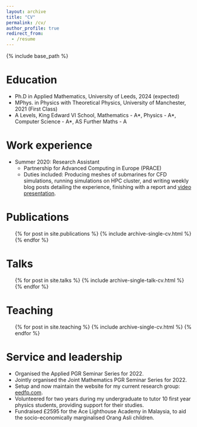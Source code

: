 ```yaml
---
layout: archive
title: "CV"
permalink: /cv/
author_profile: true
redirect_from:
  - /resume
---
```


{% include base_path %}

Education
======
* Ph.D in Applied Mathematics, University of Leeds, 2024 (expected)
* MPhys. in Physics with Theoretical Physics, University of Manchester, 2021 (First Class)
* A Levels, King Edward VI School, Mathematics - A\*, Physics - A\*, Computer Science - A\*, AS Further Maths - A

Work experience
======
* Summer 2020: Research Assistant
  * Partnership for Advanced Computing in Europe (PRACE)
  * Duties included: Producing meshes of submarines for CFD simulations, running simulations on HPC cluster, and writing weekly blog posts detailing the experience, finishing with a report and [video presentation](https://www.youtube.com/watch?v=k5DGXlNK8qc).
  
Publications
======
  <ul>{% for post in site.publications %}
    {% include archive-single-cv.html %}
  {% endfor %}</ul>
  
Talks
======
  <ul>{% for post in site.talks %}
    {% include archive-single-talk-cv.html %}
  {% endfor %}</ul>
  
Teaching
======
  <ul>{% for post in site.teaching %}
    {% include archive-single-cv.html %}
  {% endfor %}</ul>
  
Service and leadership
======
* Organised the Applied PGR Seminar Series for 2022.
* Jointly organised the Joint Mathematics PGR Seminar Series for 2022.
* Setup and now maintain the website for my current research group: [eedfp.com](https://eedfp.com).
* Volunteered for two years during my undergraduate to tutor 10 first year physics students, providing support for their studies.
* Fundraised £2595 for the Ace Lighthouse Academy in Malaysia, to aid the socio-economically marginalised Orang Asli children.

